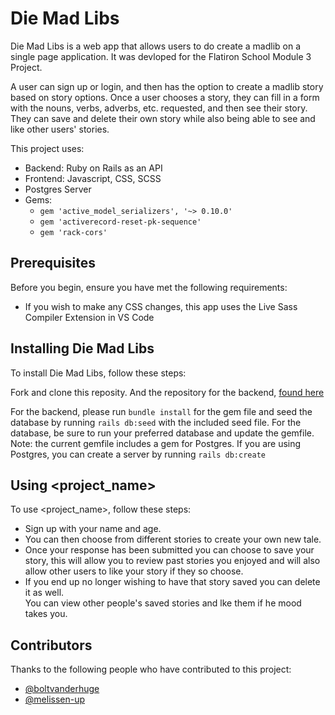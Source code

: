 # Die Mad Libs

Die Mad Libs is a web app that allows users to do create a madlib on a single page application. It was devloped for the Flatiron School Module 3 Project.

A user can sign up or login, and then has the option to create a madlib story based on story options. Once a user chooses a story, they can fill in a form with the nouns, verbs, adverbs, etc. requested, and then see their story. They can save and delete their own story while also being able to see and like other users' stories. 

This project uses:
* Backend: Ruby on Rails as an API
* Frontend: Javascript, CSS, SCSS
* Postgres Server
* Gems: 
    * `gem 'active_model_serializers', '~> 0.10.0'`
    * `gem 'activerecord-reset-pk-sequence'`
    * `gem 'rack-cors'`


## Prerequisites

Before you begin, ensure you have met the following requirements:
<!--- These are just example requirements. Add, duplicate or remove as required --->
* If you wish to make any CSS changes, this app uses the Live Sass Compiler Extension in VS Code


## Installing Die Mad Libs

To install Die Mad Libs, follow these steps:

Fork and clone this reposity. And the repository for the backend, [found here](https://github.com/BoltVanderhuge) 

For the backend, please run `bundle install` for the gem file and seed the database by running `rails db:seed` with the included seed file. For the database, be sure to run your preferred database and update the gemfile. Note: the current gemfile includes a gem for Postgres. If you are using Postgres, you can create a server by running `rails db:create`

## Using <project_name>

To use <project_name>, follow these steps:

* Sign up with your name and age.
* You can then choose from different stories to create your own new tale.
* Once your response has been submitted you can choose to save your story, this will allow you to review past stories you enjoyed and will also allow other users to like your story if they so choose.
* If you end up no longer wishing to have that story saved you can delete it as well.  
You can view other people's saved stories and lke them if he mood takes you.


## Contributors

Thanks to the following people who have contributed to this project:

* [@boltvanderhuge](https://github.com/BoltVanderhuge) 
* [@melissen-up](https://github.com/melissen-up) 




